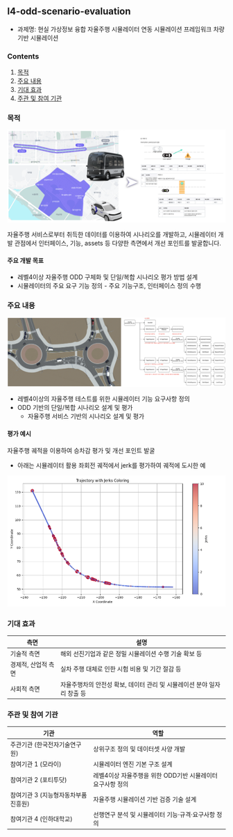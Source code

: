 
## l4-odd-scenario-evaluation
* 과제명: 현실 가상정보 융합 자율주행 시뮬레이터 연동 시뮬레이션 프레임워크 차량기반 시뮬레이션



### Contents
1. [목적](#목적)
2. [주요 내용](#주요-내용)
3. [기대 효과](#기대-효과)
4. [주관 및 참여 기관](#주관-및-참여-기관)


### 목적
![주요 내용](./assets/generating_scenario.png)

자율주행 서비스로부터 취득한 데이터를 이용하여 시나리오를 개발하고, 시뮬레이터 개발 관점에서 인터페이스, 기능, assets 등 다양한 측면에서 개선 포인트를 발굴합니다.

#### 주요 개발 목표
* 레벨4이상 자율주행 ODD 구체화 및 단일/복합 시나리오 평가 방법 설계
* 시뮬레이터의 주요 요구 기능 정의 - 주요 기능구조, 인터페이스 정의 수행


### 주요 내용
![simulation-example](./assets/simulator-scenario-test-with-evaluation.png)

* 레벨4이상의 자율주행 테스트를 위한 시뮬레이터 기능 요구사항 정의
* ODD 기반의 단일/복합 시나리오 설계 및 평가
  * 자율주행 서비스 기반의 시나리오 설계 및 평가

#### 평가 예시
자율주행 궤적을 이용하여 승차감 평가 및 개선 포인트 발굴
* 아래는 시뮬레이터 활용 좌회전 궤적에서 jerk를 평가하여 궤적에 도시한 예

![jerk-traj](./assets/jerk_traj.png)


### 기대 효과
| 측면 | 설명 |
|------|------|
| 기술적 측면 | 해외 선진기업과 같은 정밀 시뮬레이션 수행 기술 확보 등 |
| 경제적, 산업적 측면 | 실차 주행 대체로 인한 시험 비용 및 기간 절감 등 |
| 사회적 측면 | 자율주행차의 안전성 확보, 데이터 관리 및 시뮬레이션 분야 일자리 창출 등 |



### 주관 및 참여 기관
| 기관 | 역할 |
|------|------|
| 주관기관 (한국전자기술연구원) | 상위구조 정의 및 데이터셋 사양 개발 |
| 참여기관 1 (모라이) | 시뮬레이터 엔진 기본 구조 설계 |
| 참여기관 2 (포티투닷) | 레벨4이상 자율주행을 위한 ODD기반 시뮬레이터 요구사항 정의 |
| 참여기관 3 (지능형자동차부품진흥원) | 자율주행 시뮬레이션 기반 검증 기술 설계 |
| 참여기관 4 (인하대학교) | 선행연구 분석 및 시뮬레이터 기능·규격·요구사항 정의 |
